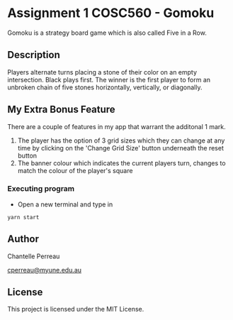 # Assignment 1 COSC560 - Gomoku

Gomoku is a strategy board game which is also called Five in a Row. 

## Description

Players alternate turns placing a stone of their color on an empty intersection. Black plays first. The winner is the first player to form an unbroken chain of five stones horizontally, vertically, or diagonally. 

## My Extra Bonus Feature

There are a couple of features in my app that warrant the additonal 1 mark.

1) The player has the option of 3 grid sizes which they can change at any time by clicking on the 'Change Grid Size' button underneath the reset button
2) The banner colour which indicates the current players turn, changes to match the colour of the player's square

### Executing program

* Open a new terminal and type in
```
yarn start
```

## Author

Chantelle Perreau

<cperreau@myune.edu.au>

## License

This project is licensed under the MIT License. 